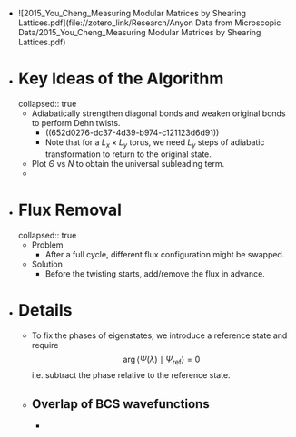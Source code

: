 - ![2015_You_Cheng_Measuring Modular Matrices by Shearing Lattices.pdf](file://zotero_link/Research/Anyon Data from Microscopic Data/2015_You_Cheng_Measuring Modular Matrices by Shearing Lattices.pdf)
- # Key Ideas of the Algorithm
  collapsed:: true
	- Adiabatically strengthen diagonal bonds and weaken original bonds to perform Dehn twists.
		- ((652d0276-dc37-4d39-b974-c121123d6d91))
		- Note that for a $L_x \times L_y$ torus, we need $L_y$ steps of adiabatic transformation to return to the original state.
	- Plot $\Theta$ vs $N$ to obtain the universal subleading term.
	-
- # Flux Removal
  collapsed:: true
	- Problem
		- After a full cycle, different flux configuration might be swapped.
	- Solution
		- Before the twisting starts, add/remove the flux in advance.
- # Details
	- To fix the phases of eigenstates, we introduce a reference state and require
	  $$
	  \arg \left\langle\Psi(\lambda) \mid \Psi_{\mathrm{ref}}\right\rangle=0
	  $$
	  i.e. subtract the phase relative to the reference state.
	- ## Overlap of BCS wavefunctions
		-